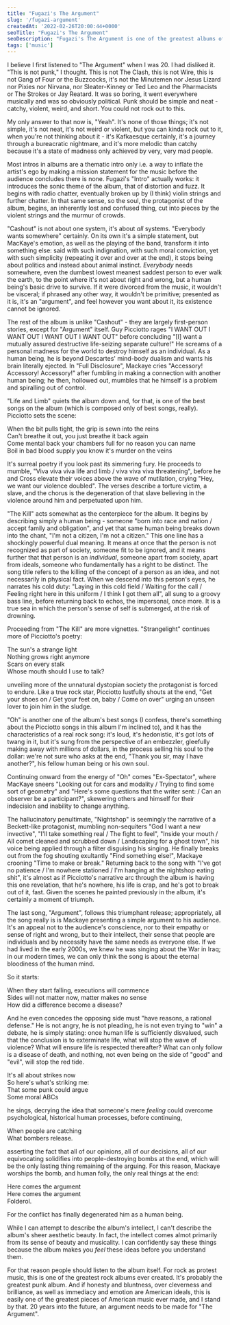 ```yaml
---
title: "Fugazi's The Argument"
slug: '/fugazi-argument'
createdAt: '2022-02-26T20:00:44+0000'
seoTitle: "Fugazi's The Argument"
seoDescription: "Fugazi's The Argument is one of the greatest albums of all time. And it's really damn American."
tags: ['music']
---
```


I believe I first listened to "The Argument" when I was 20. I had disliked it. "This is not punk," I thought. This is not The Clash, this is not Wire, this is not Gang of Four or the Buzzcocks, it's not the Minutemen nor Jesus Lizard nor Pixies nor Nirvana, nor Sleater-Kinney or Ted Leo and the Pharmacists or The Strokes or Jay Reatard. It was so boring, it went everywhere musically and was so obviously political. Punk should be simple and neat - catchy, violent, weird, and short. You could not rock out to this.

My only answer to that now is, "Yeah". It's none of those things; it's not simple, it's not neat, it's not weird or violent, but you can kinda rock out to it, when you're not thinking about it - it's Kafkaesque certainly, it's a journey through a bureacratic nightmare, and it's more melodic than catchy because it's a state of madness only achieved by very, very mad people.

Most intros in albums are a thematic intro only i.e. a way to inflate the artist's ego by making a mission statement for the music before the audience concludes there is none. Fugazi's "Intro" actually works: it introduces the sonic theme of the album, that of distortion and fuzz. It begins with radio chatter, eventually broken up by (I think) violin strings and further chatter. In that same sense, so the soul, the protagonist of the album, begins, an inherently lost and confused thing, cut into pieces by the violent strings and the murmur of crowds.

"Cashout" is not about one system, it's about _all_ systems. "Everybody wants somewhere" certainly. On its own it's a simple statement, but MacKaye's emotion, as well as the playing of the band, transform it into something else: said with such indignation, with such moral conviction, yet with such simplicity (repeating it over and over at the end), it stops being about politics and instead about animal instinct. _Everybody_ needs somewhere, even the dumbest lowest meanest saddest person to ever walk the earth, to the point where it's not about right and wrong, but a human being's basic drive to survive. If it were divorced from the music, it wouldn't be visceral; if phrased any other way, it wouldn't be primitive; presented as it is, it's an "argument", and feel however you want about it, its existence cannot be ignored.

The rest of the album is unlike "Cashout" - they are largely first-person stories, except for "Argument" itself. Guy Picciotto rages "I WANT OUT I WANT OUT I WANT OUT I WANT OUT" before concluding "\[I\] want a mutually assured destructive life-seizing separate culture!" He screams of a personal madness for the world to destroy himself as an individual. As a human being, he is beyond Descartes' mind-body dualism and wants his brain literally ejected. In "Full Disclosure", Mackaye cries "Accessory! Accessory! Accessory!" after fumbling in making a connection with another human being; he then, hollowed out, mumbles that he himself is a problem and spiralling out of control.

"Life and Limb" quiets the album down and, for that, is one of the best songs on the album (which is composed only of best songs, really). Picciotto sets the scene:

When the bit pulls tight, the grip is sewn into the reins<br/>
Can't breathe it out, you just breathe it back again<br/>
Come mental back your chambers full for no reason you can name<br/>
Boil in bad blood supply you know it's murder on the veins

It's surreal poetry if you look past its simmering fury. He proceeds to mumble, "Viva viva viva life and limb / viva viva viva threatening", before he and Cross elevate their voices above the wave of mutilation, crying "Hey, we want our violence doubled". The verses describe a torture victim, a slave, and the chorus is the degeneration of that slave believing in the violence around him and perpetuated upon him.

"The Kill" acts somewhat as the centerpiece for the album. It begins by describing simply a human being - someone "born into race and nation / accept family and obligation", and yet that same human being breaks down into the chant, "I'm not a citizen, I'm not a citizen." This one line has a shockingly powerful dual meaning. It means at once that the person is not recognized as part of society, someone fit to be ignored, and it means further that that person is an _individual_, someone apart from society, apart from ideals, someone who fundamentally has a right to be distinct. The song title refers to the killing of the concept of a person as an idea, and not necessarily in physical fact. When we descend into this person's eyes, he narrates his cold duty: "Laying in this cold field / Waiting for the call / Feeling right here in this uniform / I think I got them all", all sung to a groovy bass line, before returning back to echos, the impersonal, once more. It is a true sea in which the person's sense of self is submerged, at the risk of drowning.

Proceeding from "The Kill" are more vignettes. "Strangelight" continues more of Picciotto's poetry:

The sun's a strange light<br/>
Nothing grows right anymore<br/>
Scars on every stalk<br/>
Whose mouth should I use to talk?

unveiling more of the unnatural dystopian society the protagonist is forced to endure. Like a true rock star, Picciotto lustfully shouts at the end, "Get your shoes on / Get your feet on, baby / Come on over" urging an unseen lover to join him in the sludge.

"Oh" is another one of the album's best songs (I confess, there's something about the Picciotto songs in this album I'm inclined to), and it has the characteristics of a real rock song: it's loud, it's hedonistic, it's got lots of twang in it, but it's sung from the perspective of an embezzler, gleefully making away with millions of dollars, in the process selling his soul to the dollar: we're not sure who asks at the end, "Thank you sir, may I have another?", his fellow human being or his own soul.

Continuing onward from the energy of "Oh" comes "Ex-Spectator", where MacKaye sneers "Looking out for cars and modality / Trying to find some sort of geometry" and "Here's some questions that the writer sent: / Can an observer be a participant?", skewering others and himself for their indecision and inability to change anything.

The hallucinatory penultimate, "Nightshop" is seemingly the narrative of a Beckett-like protagonist, mumbling non-sequiters "God I want a new invective", "I'll take something real / The fight to feel", "Inside your mouth / All comet cleaned and scrubbed down / Landscaping for a ghost town", his voice being applied through a filter disguising his singing. He finally breaks out from the fog shouting exultantly "Find something else!", Mackaye crooning "Time to make or break." Returning back to the song with "I've got no patience / I'm nowhere stationed / I'm hanging at the nightshop eating shit", it's almost as if Picciotto's narrative arc through the album is having this one revelation, that he's nowhere, his life is crap, and he's got to break out of it, fast. Given the scenes he painted previously in the album, it's certainly a moment of triumph.

The last song, "Argument", follows this triumphant release; appropriately, all the song really is is Mackaye presenting a simple argument to his audience. It's an appeal not to the audience's conscience, nor to their empathy or sense of right and wrong, but to their intellect, their sense that people are individuals and by necessity have the same needs as everyone else. If we had lived in the early 2000s, we knew he was singing about the War in Iraq; in our modern times, we can only think the song is about the eternal bloodiness of the human mind.

So it starts:

When they start falling, executions will commence<br/>
Sides will not matter now, matter makes no sense<br/>
How did a difference become a disease?

And he even concedes the opposing side must "have reasons, a rational defense." He is not angry, he is not pleading, he is not even trying to "win" a debate, he is simply stating: once human life is sufficiently disvalued, such that the conclusion is to exterminate life, what will stop the wave of violence? What will ensure life is respected thereafter? What can only follow is a disease of death, and nothing, not even being on the side of "good" and "evil", will stop the red tide.

It's all about strikes now<br/>
So here's what's striking me:<br/>
That some punk could argue<br/>
Some moral ABCs

he sings, decrying the idea that someone's mere _feeling_ could overcome psychological, historical human processes, before continuing,

When people are catching<br/>
What bombers release.

asserting the fact that all of our opinions, all of our decisions, all of our equivocating solidifies into people-destroying bombs at the end, which will be the only lasting thing remaining of the arguing. For this reason, Mackaye worships the bomb, and human folly, the only real things at the end:

Here comes the argument<br/>
Here comes the argument<br/>
Folderol.

For the conflict has finally degenerated him as a human being.

While I can attempt to describe the album's intellect, I can't describe the album's sheer aesthetic beauty. In fact, the intellect comes almot primarily from its sense of beauty and musicality. I can confidently say these things because the album makes you _feel_ these ideas before you understand them.

For that reason people should listen to the album itself. For rock as protest music, this is one of the greatest rock albums ever created. It's probably the greatest punk album. And if honesty and bluntness, over cleverness and brilliance, as well as immediacy and emotion are American ideals, this is easily one of the greatest pieces of American music ever made, and I stand by that. 20 years into the future, an argument needs to be made for "The Argument".
